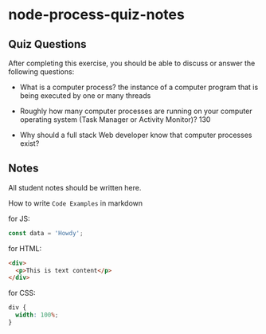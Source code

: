 # node-process-quiz-notes

## Quiz Questions

After completing this exercise, you should be able to discuss or answer the following questions:

- What is a computer process?
  the instance of a computer program that is being executed by one or many threads

- Roughly how many computer processes are running on your computer operating system (Task Manager or Activity Monitor)?
  130

- Why should a full stack Web developer know that computer processes exist?

## Notes

All student notes should be written here.

How to write `Code Examples` in markdown

for JS:

```javascript
const data = 'Howdy';
```

for HTML:

```html
<div>
  <p>This is text content</p>
</div>
```

for CSS:

```css
div {
  width: 100%;
}
```
